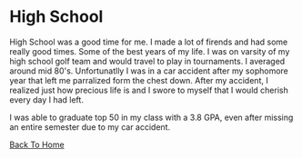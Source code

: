 # High School

High School was a good time for me. I made a lot of firends and had some really good times. Some of the best years of my life. 
I was on varsity of my high school golf team and would travel to play in tournaments.
I averaged around mid 80's. Unfortunatlly I was in a car accident after my sophomore year that left me parralized form the chest down.
After my accident, I realized just how precious life is and I swore to myself that I would cherish every day I had left.

I was able to graduate top 50 in my class with a 3.8 GPA, even after missing an entire semester due to my car accident. 


[Back To Home](README.md)
